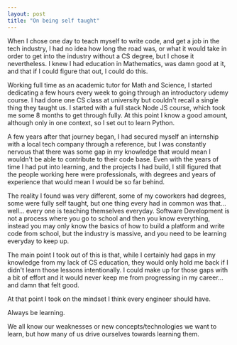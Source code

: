 ```yaml
---
layout: post
title: "On being self taught"
---
```


When I chose one day to teach myself to write code, and get a job in the tech industry, I had no idea how long the road was, or what it would take in order to get into the industry without a CS degree, but I chose it nevertheless. I knew I had education in Mathematics, was damn good at it, and that if I could figure that out, I could do this. 

Working full time as an academic tutor for Math and Science, I started dedicating a few hours every week to going through an introductory udemy course. I had done one CS class at university but couldn't recall a single thing they taught us. I started with a full stack Node JS course, which took me some 8 months to get through fully. At this point I know a good amount, although only in one context, so I set out to learn Python.

A few years after that journey began, I had secured myself an internship with a local tech company through a reference, but I was constantly nervous that there was some gap in my knowledge that would mean I wouldn't be able to contribute to their code base. Even with the years of time I had put into learning, and the projects I had build, I still figured that the people working here were professionals, with degrees and years of experience that would mean I would be so far behind.

The reality I found was very different, some of my coworkers had degrees, some were fully self taught, but one thing every had in common was that... well... every one is teaching themselves everyday. Software Development is not a process where you go to school and then you know everything, instead you may only know the basics of how to build a platform and write code from school, but the industry is massive, and you need to be learning everyday to keep up.

The main point I took out of this is that, while I certainly had gaps in my knowledge from my lack of CS education, they would only hold me back if I didn't learn those lessons intentionally. I could make up for those gaps with a bit of effort and it would never keep me from progressing in my career... and damn that felt good.

At that point I took on the mindset I think every engineer should have.

Always be learning.

We all know our weaknesses or new concepts/technologies we want to learn, but how many of us drive ourselves towards learning them. 



